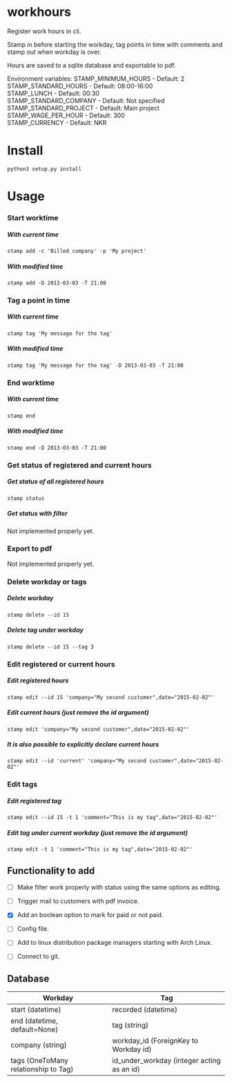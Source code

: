 # workhours
Register work hours in cli.

Stamp in before starting the workday, tag points in time with comments and stamp out when workday is over.

Hours are saved to a sqlite database and exportable to pdf.

Environment variables:
STAMP_MINIMUM_HOURS - Default: 2  
STAMP_STANDARD_HOURS - Default: 08:00-16:00  
STAMP_LUNCH - Default: 00:30  
STAMP_STANDARD_COMPANY - Default: Not specified  
STAMP_STANDARD_PROJECT - Default: Main project  
STAMP_WAGE_PER_HOUR - Default: 300  
STAMP_CURRENCY - Default: NKR  

# Install

`python3 setup.py install`

# Usage

### Start worktime
##### With current time
`stamp add -c 'Billed company' -p 'My project'`
##### With modified time
`stamp add -D 2013-03-03 -T 21:00`


### Tag a point in time
##### With current time
`stamp tag 'My message for the tag'`
##### With modified time
`stamp tag 'My message for the tag' -D 2013-03-03 -T 21:00`


### End worktime
##### With current time
`stamp end`
##### With modified time
`stamp end -D 2013-03-03 -T 21:00`


### Get status of registered and current hours
##### Get status of all registered hours
`stamp status`
##### Get status with filter
Not implemented properly yet.


### Export to pdf
Not implemented properly yet.


### Delete workday or tags
##### Delete workday
`stamp delete --id 15`
##### Delete tag under workday
`stamp delete --id 15 --tag 3`


### Edit registered or current hours
##### Edit registered hours
`stamp edit --id 15 'company="My second customer",date="2015-02-02"'`
##### Edit current hours (just remove the id argument)
`stamp edit 'company="My second customer",date="2015-02-02"'`
##### It is also possible to explicitly declare current hours
`stamp edit --id 'current' 'company="My second customer",date="2015-02-02"'`


### Edit tags
##### Edit registered tag
`stamp edit --id 15 -t 1 'comment="This is my tag",date="2015-02-02"'`
##### Edit tag under current workday (just remove the id argument)
`stamp edit -t 1 'comment="This is my tag",date="2015-02-02"'`


## Functionality to add
- [ ] Make filter work properly with status using the same options as editing.
- [ ] Trigger mail to customers with pdf invoice.
- [x] Add an boolean option to mark for paid or not paid.
- [ ] Config file.
- [ ] Add to linux distribution package managers starting with Arch Linux.
- [ ] Connect to git.


## Database

Workday | Tag
--------|---------
start (datetime) | recorded (datetime)
end (datetime, default=None) | tag (string)
company (string) | workday_id (ForeignKey to Workday id)
tags (OneToMany relationship to Tag) | id_under_workday (integer acting as an id)
